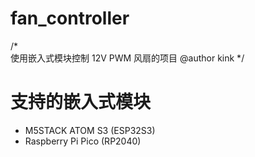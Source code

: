 # fan_controller
/*  
    使用嵌入式模块控制 12V PWM 风扇的项目
    @author  kink
*/

# 支持的嵌入式模块
- M5STACK ATOM S3 (ESP32S3)
- Raspberry Pi Pico (RP2040)
